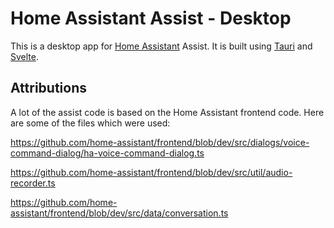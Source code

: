 # Home Assistant Assist - Desktop

This is a desktop app for [Home Assistant](https://www.home-assistant.io) Assist. It is built using [Tauri](https://tauri.app) and [Svelte](https://svelte.dev).

## Attributions

A lot of the assist code is based on the Home Assistant frontend code. Here are some of the files which were used:

https://github.com/home-assistant/frontend/blob/dev/src/dialogs/voice-command-dialog/ha-voice-command-dialog.ts

https://github.com/home-assistant/frontend/blob/dev/src/util/audio-recorder.ts

https://github.com/home-assistant/frontend/blob/dev/src/data/conversation.ts
